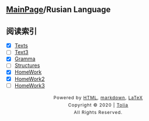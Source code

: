 ## [MainPage](../index.md)/Rusian Language

## 阅读索引

- [x] [Texts](Texts.md)
- [ ] [Text3](Text3.md)
- [x] [Gramma](gramma.md)
- [ ] [Structures](Structures.md)
- [x] [HomeWork](HomeWork.md)
- [x] [HomeWork2](HomeWork2.md)
- [ ] [HomeWork3](HomeWork3.md)

<style type="text/css">
    #footer {
        position: relative;
        margin: 0 auto;
        line-height: 20px;
        text-align: center;
        font-size: 12px;
        letter-spacing: 1px;
    }
 
    .content {
        height: 1800px;
        width: 100%;
        text-align: center;
    }
</style>

<div id="footer">
    Powered by
    <a href="https://html5up.net">HTML</a>, 
    <a href="https://markdown.com.cn/">markdown</a>, 
    <a href="https://www.latex-project.org/">LaTeX</a>
    <br>
    Copyright © 2020 | 
    <a href="https://tolia-gh.github.io">Tolia</a>
    <br>
    All Rights Reserved.
    <br>
</div>